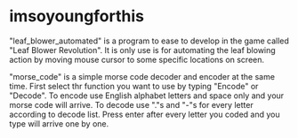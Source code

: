 # imsoyoungforthis

"leaf_blower_automated" is a program to ease to develop in the game called "Leaf Blower Revolution". It is only use is for automating the leaf blowing action by moving mouse cursor to some specific locations on screen.

"morse_code" is a simple morse code decoder and encoder at the same time. First select thr function you want to use by typing "Encode" or "Decode". To encode use English alphabet letters and space only and your morse code will arrive. To decode use "."s and "-"s for every letter according to decode list. Press enter after every letter you coded and you type will arrive one by one.
